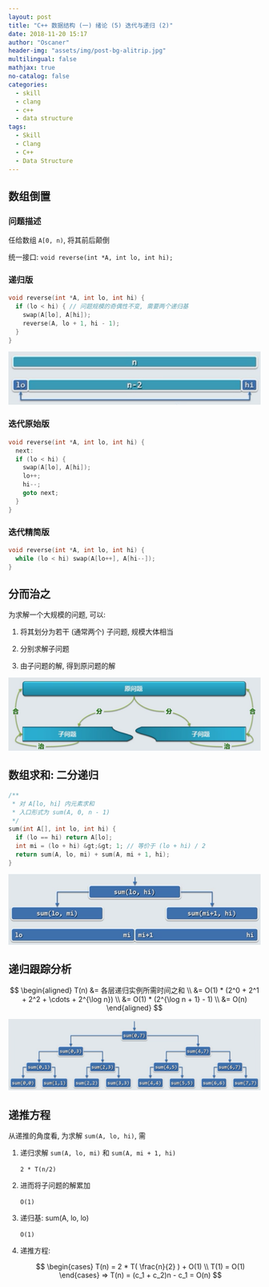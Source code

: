 ```yaml
---
layout: post
title: "C++ 数据结构 (一) 绪论 (5) 迭代与递归 (2)"
date: 2018-11-20 15:17
author: "Oscaner"
header-img: "assets/img/post-bg-alitrip.jpg"
multilingual: false
mathjax: true
no-catalog: false
categories:
  - skill
  - clang
  - c++
  - data structure
tags:
  - Skill
  - Clang
  - C++
  - Data Structure
---
```


## 数组倒置

### 问题描述

任给数组 `A[0, n)`, 将其前后颠倒

统一接口: `void reverse(int *A, int lo, int hi);`

### 递归版

```cpp
void reverse(int *A, int lo, int hi) {
  if (lo < hi) { // 问题规模的奇偶性不变, 需要两个递归基
    swap(A[lo], A[hi]);
    reverse(A, lo + 1, hi - 1);
  }
}
```

![1.png](/assets/img/in-post/skill/data-structure/post-intro-recursion-iteration-2/1.png)

### 迭代原始版

```cpp
void reverse(int *A, int lo, int hi) {
  next:
  if (lo < hi) {
    swap(A[lo], A[hi]);
    lo++;
    hi--;
    goto next;
  }
}
```

### 迭代精简版

```cpp
void reverse(int *A, int lo, int hi) {
  while (lo < hi) swap(A[lo++], A[hi--]);
}
```

## 分而治之

为求解一个大规模的问题, 可以:

1. 将其划分为若干 (通常两个) 子问题, 规模大体相当

2. 分别求解子问题

3. 由子问题的解, 得到原问题的解

![2.png](/assets/img/in-post/skill/data-structure/post-intro-recursion-iteration-2/2.png)

## 数组求和: 二分递归

```cpp
/**
 * 对 A[lo, hi] 内元素求和
 * 入口形式为 sum(A, 0, n - 1)
 */
sum(int A[], int lo, int hi) {
  if (lo == hi) return A[lo];
  int mi = (lo + hi) &gt;&gt; 1; // 等价于 (lo + hi) / 2
  return sum(A, lo, mi) + sum(A, mi + 1, hi);
}
```

![3.png](/assets/img/in-post/skill/data-structure/post-intro-recursion-iteration-2/3.png)

## 递归跟踪分析

$$
\begin{aligned}
T(n) &= 各层递归实例所需时间之和 \\
     &= O(1) * (2^0 + 2^1 + 2^2 + \cdots + 2^{\log n}) \\
     &= O(1) * (2^{\log n + 1} - 1) \\
     &= O(n)
\end{aligned}
$$

![4.png](/assets/img/in-post/skill/data-structure/post-intro-recursion-iteration-2/4.png)

## 递推方程

从递推的角度看, 为求解 `sum(A, lo, hi)`, 需

1. 递归求解 `sum(A, lo, mi)` 和 `sum(A, mi + 1, hi)`

    `2 * T(n/2)`

2. 进而将子问题的解累加

    `O(1)`

3. 递归基: sum(A, lo, lo)

    `O(1)`

4. 递推方程:

    $$
    \begin{cases}
      T(n) = 2 * T( \frac{n}{2} ) + O(1)
      \\
      T(1) = O(1)
    \end{cases}
    =>
    T(n) = (c_1 + c_2)n - c_1 = O(n)
    $$
